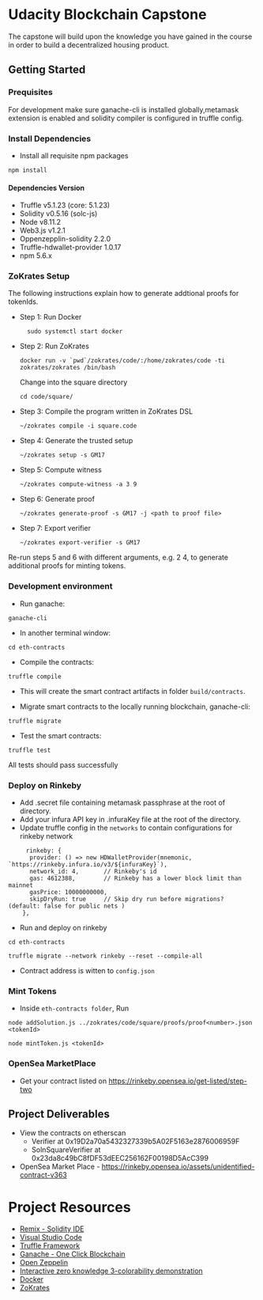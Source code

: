 # Udacity Blockchain Capstone

The capstone will build upon the knowledge you have gained in the course in order to build a decentralized housing product. 

## Getting Started

### Prequisites
For development make sure ganache-cli is installed globally,metamask extension is enabled and solidity compiler is configured in truffle config.

### Install Dependencies
* Install all requisite npm packages
```
npm install
```
#### Dependencies Version
* Truffle v5.1.23 (core: 5.1.23)
* Solidity v0.5.16 (solc-js)
* Node v8.11.2
* Web3.js v1.2.1
* Oppenzepplin-solidity 2.2.0
* Truffle-hdwallet-provider 1.0.17
* npm 5.6.x

### ZoKrates Setup

 The following instructions explain how to generate addtional proofs for tokenIds.

* Step 1: Run Docker
  ```
    sudo systemctl start docker
  ```

* Step 2: Run ZoKrates
  ```
  docker run -v `pwd`/zokrates/code/:/home/zokrates/code -ti zokrates/zokrates /bin/bash
  ```

  Change into the square directory
  ``` 
  cd code/square/
  ``` 

* Step 3: Compile the program written in ZoKrates DSL
  ``` 
  ~/zokrates compile -i square.code
  ``` 

* Step 4: Generate the trusted setup
  ``` 
  ~/zokrates setup -s GM17
  ```

* Step 5: Compute witness
  ``` 
  ~/zokrates compute-witness -a 3 9
  ```

* Step 6: Generate proof
  ```
  ~/zokrates generate-proof -s GM17 -j <path to proof file>
  ```

* Step 7: Export verifier
  ```  
  ~/zokrates export-verifier -s GM17
  ```
Re-run steps 5 and 6 with different arguments, e.g. 2 4, to generate additional proofs for minting tokens.

### Development environment
* Run ganache:
```
ganache-cli
```
* In another terminal window:
```
cd eth-contracts
```
* Compile the contracts:
```
truffle compile
```

* This will create the smart contract artifacts in folder ```build/contracts```.

* Migrate smart contracts to the locally running blockchain, ganache-cli:

```
truffle migrate
```

* Test the smart contracts:

```
truffle test
```

All tests should pass successfully

### Deploy on Rinkeby
* Add .secret file containing metamask passphrase at the root of directory.
* Add your infura API key in .infuraKey file at the root of the directory.
* Update truffle config in the ```networks``` to contain configurations for rinkeby network
```
     rinkeby: {
      provider: () => new HDWalletProvider(mnemonic, `https://rinkeby.infura.io/v3/${infuraKey}`),
      network_id: 4,       // Rinkeby's id
      gas: 4612388,        // Rinkeby has a lower block limit than mainnet
      gasPrice: 10000000000,
      skipDryRun: true     // Skip dry run before migrations? (default: false for public nets )
    },
```

* Run and deploy on rinkeby
``` 
cd eth-contracts 
```
```
truffle migrate --network rinkeby --reset --compile-all
```
* Contract address is witten to `config.json`

### Mint Tokens
* Inside ```eth-contracts folder```, Run
```
node addSolution.js ../zokrates/code/square/proofs/proof<number>.json <tokenId>
```

```
node mintToken.js <tokenId>
```

### OpenSea MarketPlace
* Get your contract listed on https://rinkeby.opensea.io/get-listed/step-two

## Project Deliverables
* View the contracts on etherscan 
    * Verifier at 0x19D2a70a5432327339b5A02F5163e2876006959F
    * SolnSquareVerifier at 0x23da8c49bC8fDF53dEEC256162F00198D5AcC399
* OpenSea Market Place - https://rinkeby.opensea.io/assets/unidentified-contract-v363

# Project Resources

* [Remix - Solidity IDE](https://remix.ethereum.org/)
* [Visual Studio Code](https://code.visualstudio.com/)
* [Truffle Framework](https://truffleframework.com/)
* [Ganache - One Click Blockchain](https://truffleframework.com/ganache)
* [Open Zeppelin ](https://openzeppelin.org/)
* [Interactive zero knowledge 3-colorability demonstration](http://web.mit.edu/~ezyang/Public/graph/svg.html)
* [Docker](https://docs.docker.com/install/)
* [ZoKrates](https://github.com/Zokrates/ZoKrates)
